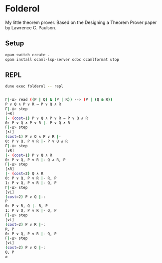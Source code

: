 # Folderol

My little theorem prover. Based on the Designing a Theorem Prover paper by Lawrence C. Paulson.

## Setup

```sh
opam switch create .
opam install ocaml-lsp-server odoc ocamlformat utop
```

## REPL

```sh
dune exec folderol -- repl
```

```sh

Γ|-∆> read ((P | Q) & (P | R)) --> (P | (Q & R))
P ∨ Q ∧ P ∨ R → P ∨ Q ∧ R
Γ|-∆> step
[→R]
|- (cost=1) P ∨ Q ∧ P ∨ R → P ∨ Q ∧ R
0: P ∨ Q ∧ P ∨ R |- P ∨ Q ∧ R
Γ|-∆> step
[∧L]
(cost=1) P ∨ Q ∧ P ∨ R |-
0: P ∨ Q, P ∨ R |- P ∨ Q ∧ R
Γ|-∆> step
[∨R]
|- (cost=1) P ∨ Q ∧ R
0: P ∨ Q, P ∨ R |- Q ∧ R, P
Γ|-∆> step
[∧R]
|- (cost=2) Q ∧ R
0: P ∨ Q, P ∨ R |- R, P
1: P ∨ Q, P ∨ R |- Q, P
Γ|-∆> step
[∨L]
(cost=2) P ∨ Q |-:
P
0: P ∨ R, Q |- R, P
1: P ∨ Q, P ∨ R |- Q, P
Γ|-∆> step
[∨L]
(cost=2) P ∨ R |-:
R, P
0: P ∨ Q, P ∨ R |- Q, P
Γ|-∆> step
[∨L]
(cost=2) P ∨ Q |-:
Q, P
∅
```
